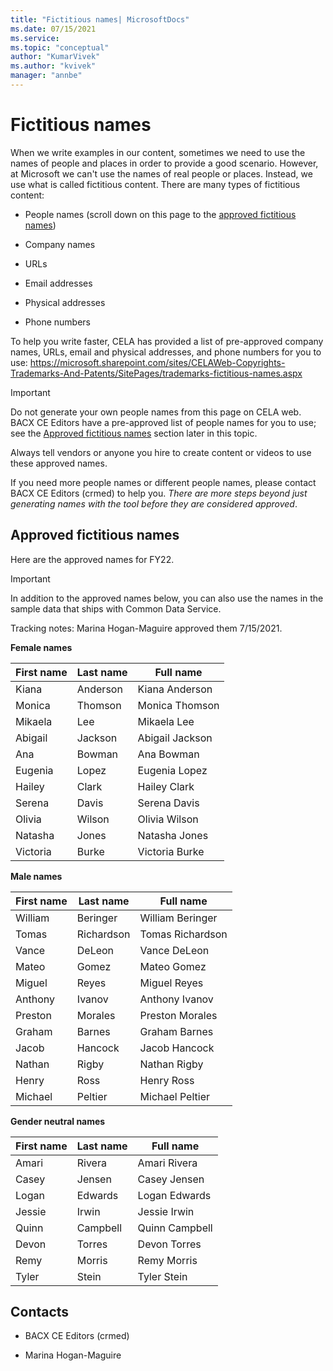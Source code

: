 ```yaml
---
title: "Fictitious names| MicrosoftDocs"
ms.date: 07/15/2021
ms.service: 
ms.topic: "conceptual"
author: "KumarVivek"
ms.author: "kvivek"
manager: "annbe"
---
```


# Fictitious names

When we write examples in our content, sometimes we need to use the names of
people and places in order to provide a good scenario. However, at Microsoft we
can't use the names of real people or places. Instead, we use what is called
fictitious content. There are many types of fictitious content: 

-   People names (scroll down on this page to the [approved fictitious names](#approved-fictitious-names)) 

-   Company names 

-   URLs 

-   Email addresses 

-   Physical addresses 

-   Phone numbers 

To help you write faster, CELA has provided a list of pre-approved company
names, URLs, email and physical addresses, and phone numbers for you to use:
<https://microsoft.sharepoint.com/sites/CELAWeb-Copyrights-Trademarks-And-Patents/SitePages/trademarks-fictitious-names.aspx> 

> [!IMPORTANT]
> Do not generate your own people names from this page on CELA web. BACX CE Editors have a pre-approved list of people names for you to use; see the [Approved fictitious names](#approved-fictitious-names) section later in this topic. 
> 
> Always tell vendors or anyone you hire to create content or videos to use these approved names.
> 
> If you need more people names or different people names, please contact
BACX CE Editors (crmed) to help you. *There are more steps beyond just generating names with the tool before they are considered approved*.


## Approved fictitious names

Here are the approved names for FY22. 

> [!IMPORTANT]
> In addition to the approved names below, you can also use the names in the sample data that ships with Common Data Service.

Tracking notes: Marina Hogan-Maguire approved them 7/15/2021.

**Female names**

| **First name** | **Last name** | **Full name**    |
|----------------|---------------|------------------|
| Kiana          | Anderson      | Kiana Anderson   |
| Monica         | Thomson       | Monica Thomson   |
| Mikaela        | Lee           | Mikaela Lee      |
| Abigail        | Jackson       | Abigail Jackson  |
| Ana            | Bowman        | Ana Bowman       |
| Eugenia        | Lopez         | Eugenia Lopez    |
| Hailey         | Clark         | Hailey Clark     |
| Serena         | Davis         | Serena Davis     |
| Olivia         | Wilson        | Olivia Wilson    |
| Natasha        | Jones         | Natasha Jones    |
| Victoria       | Burke         | Victoria Burke   |

**Male names**

| **First name** | **Last name** | **Full name**    |
|----------------|---------------|------------------|
| William        | Beringer      | William Beringer |
| Tomas          | Richardson    | Tomas Richardson |
| Vance          | DeLeon        | Vance DeLeon     |
| Mateo          | Gomez         | Mateo Gomez      |
| Miguel         | Reyes         | Miguel Reyes     |
| Anthony        | Ivanov        | Anthony Ivanov   |
| Preston        | Morales       | Preston Morales  |
| Graham         | Barnes        | Graham Barnes    |
| Jacob          | Hancock       | Jacob Hancock    |
| Nathan         | Rigby         | Nathan Rigby     |
| Henry          | Ross          | Henry Ross       |
| Michael        | Peltier       | Michael Peltier  |

**Gender neutral names**

| **First name** | **Last name** | **Full name**   |
|----------------|---------------|-----------------|
| Amari          | Rivera        | Amari Rivera    |
| Casey          | Jensen        | Casey Jensen    |
| Logan          | Edwards       | Logan Edwards   |
| Jessie         | Irwin         | Jessie Irwin    |
| Quinn          | Campbell      | Quinn Campbell  |
| Devon          | Torres        | Devon Torres    |
| Remy           | Morris        | Remy Morris     |
| Tyler          | Stein         | Tyler Stein     |

## Contacts 

-   BACX CE Editors (crmed) 

-   Marina Hogan-Maguire
